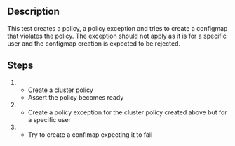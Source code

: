 ## Description

This test creates a policy, a policy exception and tries to create a configmap that violates the policy.
The exception should not apply as it is for a specific user and the configmap creation is expected to be rejected.

## Steps

1.  - Create a cluster policy
    - Assert the policy becomes ready
1.  - Create a policy exception for the cluster policy created above but for a specific user
1.  - Try to create a confimap expecting it to fail
